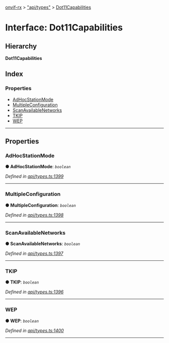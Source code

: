 [onvif-rx](../README.md) > ["api/types"](../modules/_api_types_.md) > [Dot11Capabilities](../interfaces/_api_types_.dot11capabilities.md)

# Interface: Dot11Capabilities

## Hierarchy

**Dot11Capabilities**

## Index

### Properties

* [AdHocStationMode](_api_types_.dot11capabilities.md#adhocstationmode)
* [MultipleConfiguration](_api_types_.dot11capabilities.md#multipleconfiguration)
* [ScanAvailableNetworks](_api_types_.dot11capabilities.md#scanavailablenetworks)
* [TKIP](_api_types_.dot11capabilities.md#tkip)
* [WEP](_api_types_.dot11capabilities.md#wep)

---

## Properties

<a id="adhocstationmode"></a>

###  AdHocStationMode

**● AdHocStationMode**: *`boolean`*

*Defined in [api/types.ts:1399](https://github.com/patrickmichalina/onvif-rx/blob/034e4d6/src/api/types.ts#L1399)*

___
<a id="multipleconfiguration"></a>

###  MultipleConfiguration

**● MultipleConfiguration**: *`boolean`*

*Defined in [api/types.ts:1398](https://github.com/patrickmichalina/onvif-rx/blob/034e4d6/src/api/types.ts#L1398)*

___
<a id="scanavailablenetworks"></a>

###  ScanAvailableNetworks

**● ScanAvailableNetworks**: *`boolean`*

*Defined in [api/types.ts:1397](https://github.com/patrickmichalina/onvif-rx/blob/034e4d6/src/api/types.ts#L1397)*

___
<a id="tkip"></a>

###  TKIP

**● TKIP**: *`boolean`*

*Defined in [api/types.ts:1396](https://github.com/patrickmichalina/onvif-rx/blob/034e4d6/src/api/types.ts#L1396)*

___
<a id="wep"></a>

###  WEP

**● WEP**: *`boolean`*

*Defined in [api/types.ts:1400](https://github.com/patrickmichalina/onvif-rx/blob/034e4d6/src/api/types.ts#L1400)*

___

